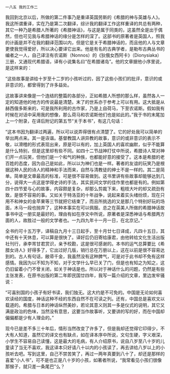     一八五 我的工作二 

   我回到北京以后，所做的第二件事乃是重译英国劳斯的《希腊的神与英雄与人》。我这所谓重译，实在乃是第二次翻译，综计我的翻译工作这样重译的共总有两种，其它一种乃是希腊人所著的《希腊神话》，与这是属于同类的，这虽然全是出于偶然，但也可见我与希腊神话的缘分是怎样的深了。这部书的原著者是英国人，照我的计画是并不在我的翻译范围以内，但是它是关于希腊神话的，而且他的人与文章更使我觉得爱好，所以决心要译它出来。他是有名的古典学者，是勒布古典丛书的编者之一人，自己译注有农诺斯（Nonnos）的《狄俄女西阿卡》（Dionysiaka）三册，又通现代希腊语，译有小说集名曰“在希腊诸岛”。他的文章据他小序里说，是这样来的：

   “这些故事是讲给十岁至十二岁的小孩听过的，因了这些小孩们的批评，意识的或非意识的，都曾得到了许多益处。

   这故事讲来像是一个连结的整篇的各部分，正如希腊人所想的那么样，虽然各人一定的知道他的地方的传说最是清楚。末了的世系亦于参考上可以有用。这大抵是从赫西俄多斯来的，可是我所利用的古作家，乃是上自荷马，下至农诺斯。假如我有时候在对话中采用我的想像，那么荷马和农诺斯他们也是如此的。”我于书的末尾加上一个附录，在译后附记的第五节“关于本书”，有这几句话：

   “这本书因为翻译过两遍，所以可以说弄得很有点清楚了。它的好处我可以简单的举出两点来。其一是诙谐。基督教国人讲异教的故事，意识的或非意识的表示不敬，以滑稽的形式表现出来，原是可以有的，加上英国人的喜欢幽默，似乎不能算是什么特别，但是这里却有些不同。如四十二节战神打仗中所说，希腊诗人常对神们开一点玩笑，但他们是一个和气的种族，也都能好意的接受了。这本是希腊的老百姓的态度，因为自己是如此，所以以为神们也是一样。著者的友谊的玩笑乃是根据这种人民的诗人的精神和手法而来，自然与清教徒的绅士不是一样的。其二是简单。简单是文章最高的标准，可是很不容易做到。这书里讲有些故事却能够达到几分，说得大一点这是学得史诗的手法，其实民间文学的佳作里也都是有的。例如第四十四节爱与心的故事，内容颇是复杂，却那么剪裁下来，粗枝大叶的却又疏劲有致，是很不容易的事。又如关于特洛亚的十年战争，说起来着实头绪纷烦，现在只用不和神女的金苹果等三节就把它结束了，而且所挑选的又是那几个特别好玩的场面，木马一段也抛弃了，这种本事实在可以佩服。总之在英美人所做的希腊神话故事书中这一册实是最好的，理由有如在序文中所说，原著者是深悉神话与希腊两方面的人，故胜过一般的文学者也。一九四九年十一月一日，在北京记。”

   全书约可十五万字，译稿自九月十三日起手，至十月廿七日译成，凡四十五日，其中还有十天休息，可以算是很快了。译好后仍旧寄给康君，由他转给文化生活出版社刊行，承李芾甘君赏识，亲予校勘，这是很可感谢的。本书的运气总算要比《希腊女诗人》好得多了，它出过好几版，销行总在万册以上，这在以前是很不容易达到的。古人有句话，敝帚千金，我虽然没有这种脾气，可是对于此书却不免有这样感情。我因为以不知为不知，对于文学什么早已关了门，但是也有知之为知之，这仍旧留着小门不曾关闭，如关于神话是也。所以对于神话什么的问题，仍然是有些主张发表，在原书出版的第二年即民国廿四年，我写一篇介绍的文章，里边发牢骚说：

   “可喜别国的小孩子有好书读，我们独无。这大约是不可免的。中国是无论如何喜欢读经的国度，神话这种不经的东西自然不在可读之列。还有，中国总是喜欢文以载道的。希腊与日本的神话纵然美妙，若论其意义则其一多是仪式的说明，其它又满是政治的色味，当然没有意思，这要当作故事听，又要讲的写的好，而在中国却偏偏都是少有人理会的。”

   现今已是差不多三十年后，情形当然改变了许多了，但是我却还觉得它印得少，不大有人知道，虽然它的译文也有缺点，如在译本序中所说，文句生硬，字义艰深，小学生不容易自己读懂，这是最大的毛病，有人介绍原书，说自八岁至八十岁的儿童读了当无不喜欢，我这译本只好请八十以内的小孩读了，再去讲给八岁以上的小孩听去吧。写到这里，自己不禁苦笑了，再过一两年真要到八十了，却还是那样的喜爱“小人书”，可不是也正是八十岁的小孩，如著者所说，“我常看见小孩们很像那猴子，就只差一条尾巴”么？


